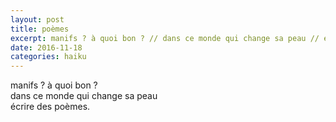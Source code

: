 ```yaml
---
layout: post
title: poèmes
excerpt: manifs ? à quoi bon ? // dans ce monde qui change sa peau // écrire des poèmes.
date: 2016-11-18 
categories: haiku 
---
```


manifs ? à quoi bon ? <br>
dans ce monde qui change sa peau <br>
écrire des poèmes.

